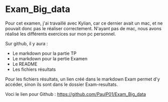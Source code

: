 # Exam_Big_data

Pour cet examen, j'ai travaillé avec Kylian, car ce dernier avait un mac, et ne pouvait donc pas le réaliser correctement. N'ayant pas de mac, nous avons réalisé les différents exercices sur mon pc personnel.

Sur github, il y aura :
- Le markdown pour la partie TP
- Le markdown pour la pertie Examen
- Le README
- Les fichiers résultats

Pour les fichiers résultats, un lien créé dans le markdown Exam permet d'y accéder, sinon ils sont dans le dossier Exam-resultats.

Voci le lien pour Github :
https://github.com/PaulP01/Exam_Big_data

